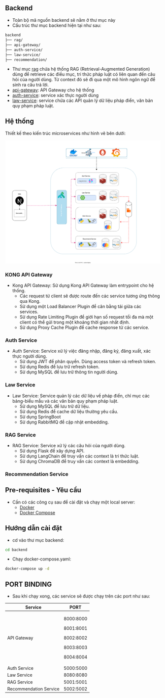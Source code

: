 ## Backend

-   Toàn bộ mã nguồn backend sẽ nằm ở thư mục này
-   Cấu trúc thư mục backend hiện tại như sau:

```
backend
├── rag/
├── api-gateway/
├── auth-service/
├── law-service/
├── recommendation/
```

-   Thư mục [rag](./rag) chứa hệ thống RAG (Retrieval-Augmented Generation) dùng để retrieve các điều mục, tri thức pháp luật có liên quan đến câu hỏi của người dùng. Từ context đó sẽ đi qua một mô hình ngôn ngữ để sinh ra câu trả lời.
-   [api-gateway](./api-gateway): API Gateway cho hệ thống
-   [auth-service](./system/auth-service): service xác thực người dùng
-   [law-service](./system/law-service): service chứa các API quản lý dữ liệu pháp điển, văn bản quy phạm pháp luật.

## Hệ thống

Thiết kế theo kiến trúc microservices như hình vẽ bên dưới:

![Kiến trúc hệ thống](../docs/images/system_architecture.svg)

### KONG API Gateway

-   Kong API Gateway: Sử dụng Kong API Gateway làm entrypoint cho hệ thống.
    -   Các request từ client sẽ được route đến các service tương ứng thông qua Kong.
    -   Sử dụng một Load Balancer Plugin để cân bằng tải giữa các services.
    -   Sử dụng Rate Limiting Plugin để giới hạn số request tối đa mà một client có thể gửi trong một khoảng thời gian nhất định.
    -   Sử dụng Proxy Cache Plugin để cache response từ các service.

### Auth Service

-   Auth Service: Service xử lý việc đăng nhập, đăng ký, đăng xuất, xác thực người dùng.
    -   Sử dụng JWT để phân quyền. Dùng access token và refresh token.
    -   Sử dụng Redis để lưu trữ refresh token.
    -   Sử dụng MySQL để lưu trữ thông tin người dùng.

### Law Service

-   Law Service: Service quản lý các dữ liệu về pháp điển, chỉ mục các bảng-biểu mẫu và các văn bản quy phạm pháp luật.
    -   Sử dụng MySQL để lưu trữ dữ liệu.
    -   Sử dụng Redis để cache dữ liệu thường yêu cầu.
    -   Sử dụng SpringBoot
    -   Sử dụng RabbitMQ để cập nhật embedding.

### RAG Service

-   RAG Service: Service xử lý các câu hỏi của người dùng.
    -   Sử dụng Flask để xây dựng API.
    -   Sử dụng LangChain để truy vấn các context là tri thức luật.
    -   Sử dụng ChromaDB để truy vấn các context là embedding.

### Recommendation Service

## Pre-requisites - Yêu cầu

-   Cần có các công cụ sau để cài đặt và chạy một local server:
    -   [Docker](https://docs.docker.com/get-docker/)
    -   [Docker Compose](https://docs.docker.com/compose/install/)

## Hướng dẫn cài đặt

-   cd vào thư mục backend:

```bash
cd backend
```

-   Chạy docker-compose.yaml:

```bash
docker-compose up -d
```

## PORT BINDING

-   Sau khi chạy xong, các service sẽ được chạy trên các port như sau:
<table width="100%">
<thead>
<th>
Service
</th>
<th>
PORT
</th>
</thead>
<tbody>
<tr>
<td>API Gateway</td>
<td>

8000:8000

8001:8001

8002:8002

8003:8003

8004:8004

</td>

</tr>
<tr>
<td>Auth Service</td>
<td>5000:5000</td>
</tr>
<tr>
<td>Law Service</td>
<td>8080:8080</td>
</tr>
<tr>
<td>RAG Service</td>
<td>5001:5001</td>
</tr>
<tr>
<td>Recommendation Service</td>
<td>5002:5002</td>
</tr>
</tbody>
</table>
